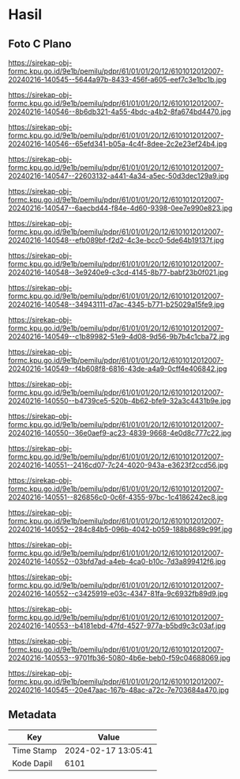 # Hasil

## Foto C Plano

https://sirekap-obj-formc.kpu.go.id/9e1b/pemilu/pdpr/61/01/01/20/12/6101012012007-20240216-140545--5644a97b-8433-456f-a605-eef7c3e1bc1b.jpg

https://sirekap-obj-formc.kpu.go.id/9e1b/pemilu/pdpr/61/01/01/20/12/6101012012007-20240216-140546--8b6db321-4a55-4bdc-a4b2-8fa674bd4470.jpg

https://sirekap-obj-formc.kpu.go.id/9e1b/pemilu/pdpr/61/01/01/20/12/6101012012007-20240216-140546--65efd341-b05a-4c4f-8dee-2c2e23ef24b4.jpg

https://sirekap-obj-formc.kpu.go.id/9e1b/pemilu/pdpr/61/01/01/20/12/6101012012007-20240216-140547--22603132-a441-4a34-a5ec-50d3dec129a9.jpg

https://sirekap-obj-formc.kpu.go.id/9e1b/pemilu/pdpr/61/01/01/20/12/6101012012007-20240216-140547--6aecbd44-f84e-4d60-9398-0ee7e990e823.jpg

https://sirekap-obj-formc.kpu.go.id/9e1b/pemilu/pdpr/61/01/01/20/12/6101012012007-20240216-140548--efb089bf-f2d2-4c3e-bcc0-5de64b19137f.jpg

https://sirekap-obj-formc.kpu.go.id/9e1b/pemilu/pdpr/61/01/01/20/12/6101012012007-20240216-140548--3e9240e9-c3cd-4145-8b77-babf23b0f021.jpg

https://sirekap-obj-formc.kpu.go.id/9e1b/pemilu/pdpr/61/01/01/20/12/6101012012007-20240216-140548--34943111-d7ac-4345-b771-b25029a15fe9.jpg

https://sirekap-obj-formc.kpu.go.id/9e1b/pemilu/pdpr/61/01/01/20/12/6101012012007-20240216-140549--c1b89982-51e9-4d08-9d56-9b7b4c1cba72.jpg

https://sirekap-obj-formc.kpu.go.id/9e1b/pemilu/pdpr/61/01/01/20/12/6101012012007-20240216-140549--f4b608f8-6816-43de-a4a9-0cff4e406842.jpg

https://sirekap-obj-formc.kpu.go.id/9e1b/pemilu/pdpr/61/01/01/20/12/6101012012007-20240216-140550--b4739ce5-520b-4b62-bfe9-32a3c4431b9e.jpg

https://sirekap-obj-formc.kpu.go.id/9e1b/pemilu/pdpr/61/01/01/20/12/6101012012007-20240216-140550--36e0aef9-ac23-4839-9668-4e0d8c777c22.jpg

https://sirekap-obj-formc.kpu.go.id/9e1b/pemilu/pdpr/61/01/01/20/12/6101012012007-20240216-140551--2416cd07-7c24-4020-943a-e3623f2ccd56.jpg

https://sirekap-obj-formc.kpu.go.id/9e1b/pemilu/pdpr/61/01/01/20/12/6101012012007-20240216-140551--826856c0-0c6f-4355-97bc-1c4186242ec8.jpg

https://sirekap-obj-formc.kpu.go.id/9e1b/pemilu/pdpr/61/01/01/20/12/6101012012007-20240216-140552--284c84b5-096b-4042-b059-188b8689c99f.jpg

https://sirekap-obj-formc.kpu.go.id/9e1b/pemilu/pdpr/61/01/01/20/12/6101012012007-20240216-140552--03bfd7ad-a4eb-4ca0-b10c-7d3a899412f6.jpg

https://sirekap-obj-formc.kpu.go.id/9e1b/pemilu/pdpr/61/01/01/20/12/6101012012007-20240216-140552--c3425919-e03c-4347-81fa-9c6932fb89d9.jpg

https://sirekap-obj-formc.kpu.go.id/9e1b/pemilu/pdpr/61/01/01/20/12/6101012012007-20240216-140553--b4181ebd-47fd-4527-977a-b5bd9c3c03af.jpg

https://sirekap-obj-formc.kpu.go.id/9e1b/pemilu/pdpr/61/01/01/20/12/6101012012007-20240216-140553--9701fb36-5080-4b6e-beb0-f59c04688069.jpg

https://sirekap-obj-formc.kpu.go.id/9e1b/pemilu/pdpr/61/01/01/20/12/6101012012007-20240216-140545--20e47aac-167b-48ac-a72c-7e703684a470.jpg


## Metadata

| Key        | Value               |
| ---------- | ------------------- |
| Time Stamp | 2024-02-17 13:05:41 |
| Kode Dapil | 6101                |



